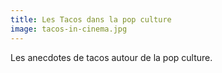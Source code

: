 ```yaml
---
title: Les Tacos dans la pop culture
image: tacos-in-cinema.jpg
---
```


Les anecdotes de tacos autour de la pop culture.